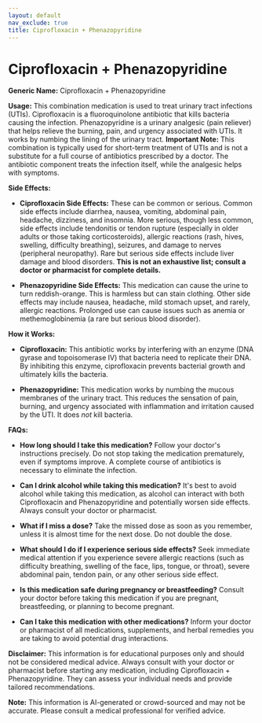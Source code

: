 ```yaml
---
layout: default
nav_exclude: true
title: Ciprofloxacin + Phenazopyridine
---
```


# Ciprofloxacin + Phenazopyridine

**Generic Name:** Ciprofloxacin + Phenazopyridine

**Usage:** This combination medication is used to treat urinary tract infections (UTIs).  Ciprofloxacin is a fluoroquinolone antibiotic that kills bacteria causing the infection. Phenazopyridine is a urinary analgesic (pain reliever) that helps relieve the burning, pain, and urgency associated with UTIs.  It works by numbing the lining of the urinary tract.  **Important Note:** This combination is typically used for short-term treatment of UTIs and is not a substitute for a full course of antibiotics prescribed by a doctor. The antibiotic component treats the infection itself, while the analgesic helps with symptoms.


**Side Effects:**

* **Ciprofloxacin Side Effects:**  These can be common or serious. Common side effects include diarrhea, nausea, vomiting, abdominal pain, headache, dizziness, and insomnia.  More serious, though less common, side effects include tendonitis or tendon rupture (especially in older adults or those taking corticosteroids), allergic reactions (rash, hives, swelling, difficulty breathing), seizures, and damage to nerves (peripheral neuropathy).  Rare but serious side effects include liver damage and blood disorders.  **This is not an exhaustive list; consult a doctor or pharmacist for complete details.**

* **Phenazopyridine Side Effects:**  This medication can cause the urine to turn reddish-orange. This is harmless but can stain clothing. Other side effects may include nausea, headache, mild stomach upset, and rarely, allergic reactions.  Prolonged use can cause issues such as anemia or methemoglobinemia (a rare but serious blood disorder).


**How it Works:**

* **Ciprofloxacin:** This antibiotic works by interfering with an enzyme (DNA gyrase and topoisomerase IV) that bacteria need to replicate their DNA. By inhibiting this enzyme, ciprofloxacin prevents bacterial growth and ultimately kills the bacteria.

* **Phenazopyridine:** This medication works by numbing the mucous membranes of the urinary tract. This reduces the sensation of pain, burning, and urgency associated with inflammation and irritation caused by the UTI.  It does *not* kill bacteria.


**FAQs:**

* **How long should I take this medication?**  Follow your doctor's instructions precisely.  Do not stop taking the medication prematurely, even if symptoms improve.  A complete course of antibiotics is necessary to eliminate the infection.

* **Can I drink alcohol while taking this medication?**  It's best to avoid alcohol while taking this medication, as alcohol can interact with both Ciprofloxacin and Phenazopyridine and potentially worsen side effects.  Always consult your doctor or pharmacist.

* **What if I miss a dose?**  Take the missed dose as soon as you remember, unless it is almost time for the next dose.  Do not double the dose.

* **What should I do if I experience serious side effects?**  Seek immediate medical attention if you experience severe allergic reactions (such as difficulty breathing, swelling of the face, lips, tongue, or throat), severe abdominal pain, tendon pain, or any other serious side effect.

* **Is this medication safe during pregnancy or breastfeeding?**  Consult your doctor before taking this medication if you are pregnant, breastfeeding, or planning to become pregnant.

* **Can I take this medication with other medications?**  Inform your doctor or pharmacist of all medications, supplements, and herbal remedies you are taking to avoid potential drug interactions.

**Disclaimer:** This information is for educational purposes only and should not be considered medical advice. Always consult with your doctor or pharmacist before starting any medication, including Ciprofloxacin + Phenazopyridine.  They can assess your individual needs and provide tailored recommendations.


**Note:** This information is AI-generated or crowd-sourced and may not be accurate. Please consult a medical professional for verified advice.